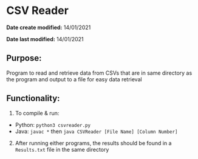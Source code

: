 # CSV Reader
**Date create modified:** 14/01/2021

**Date last modified:** 14/01/2021

## Purpose:
Program to read and retrieve data from CSVs that are in same directory as the program and output to a file for easy data retrieval

## Functionality:
1. To compile & run:
* Python: ``python3 csvreader.py``
* Java: ``javac *`` then ``java CSVReader [File Name] [Column Number]``
2. After running either programs, the results should be found in a ``Results.txt`` file in the same directory 





